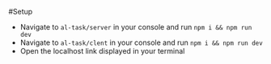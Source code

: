 #Setup

- Navigate to `al-task/server` in your console and run `npm i && npm run dev`
- Navigate to `al-task/clent` in your console and run `npm i && npm run dev`
- Open the localhost link displayed in your terminal
